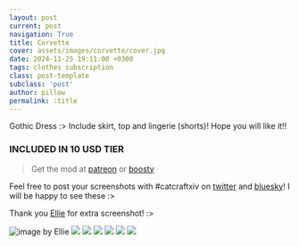 ```yaml
---
layout: post
current: post
navigation: True
title: Corvette
cover: assets/images/corvette/cover.jpg
date: 2024-11-25 19:11:00 +0300
tags: clothes subscription
class: post-template
subclass: 'post'
author: pillow
permalink: :title
---
```


Gothic Dress :> Include skirt, top and lingerie (shorts)! Hope you will like it!!

### INCLUDED IN 10 USD TIER

> Get the mod at [patreon](https://www.patreon.com/posts/116689652) or [boosty](https://boosty.to/miaumori/posts/c14cf3b5-58df-440d-8a66-877b4e7ed491)

Feel free to post your screenshots with #catcraftxiv on [twitter](https://x.com/hashtag/catcraftxiv?src=hashtag_click) and [bluesky](https://bsky.app/hashtag/catcraftxiv)! I will be happy to see these :>

Thank you [Ellie](https://x.com/Ellieffxiv) for extra screenshot! :>

<img src="/catalogue/assets/images/corvette/ffxiv_dx11_2024-11-24_15-48-04.jpg" title="image by Ellie"/>
<img src="/catalogue/assets/images/corvette/ffxiv_dx11 2024-11-25 16-37-30 Maya Adorable Gameplay_edit.jpg"/>
<img src="/catalogue/assets/images/corvette/ffxiv_dx11 2024-11-25 16-17-26 Maya Adorable Gameplay_edit.jpg"/>
<img src="/catalogue/assets/images/corvette/ffxiv_dx11 2024-11-25 16-28-31 Maya Adorable Gameplay_edit.jpg"/>
<img src="/catalogue/assets/images/corvette/ffxiv_dx11 2024-11-25 16-49-11 Maya Adorable Gameplay_edit.jpg"/>
<img src="/catalogue/assets/images/corvette/ffxiv_dx11 2024-11-25 16-46-55 Maya Adorable Gameplay_edit.jpg"/>
<img src="/catalogue/assets/images/corvette/ffxiv_dx11 2024-11-25 15-55-35 Maya Adorable Gameplay_edit.jpg"/>